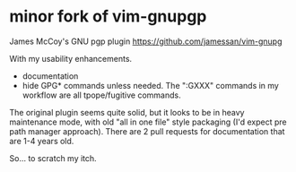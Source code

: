 # minor fork of vim-gnupgp

James McCoy's GNU pgp plugin
https://github.com/jamessan/vim-gnupg

With my usability enhancements.

* documentation
* hide GPG* commands unless needed. The ":GXXX" commands in my workflow are all
  tpope/fugitive commands.

The original plugin seems quite solid, but it looks to be in heavy maintenance
mode, with old "all in one file" style packaging (I'd expect pre path manager
approach). There are 2 pull requests for documentation that are 1-4 years old.

So... to scratch my itch.
